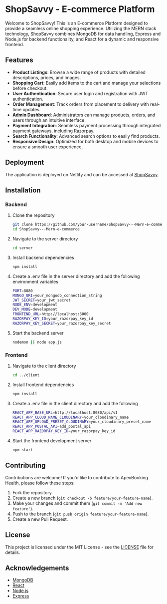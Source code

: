 # ShopSavvy - E-commerce Platform

Welcome to ShopSavvy! This is an E-commerce Platform designed to provide a seamless online shopping experience. Utilizing the MERN stack technology, ShopSavvy combines MongoDB for data handling, Express and Node.js for backend functionality, and React for a dynamic and responsive frontend.

## Features

- **Product Listings**: Browse a wide range of products with detailed descriptions, prices, and images.
- **Shopping Cart**: Easily add items to the cart and manage your selections before checkout.
- **User Authentication**: Secure user login and registration with JWT authentication.
- **Order Management**: Track orders from placement to delivery with real-time updates.
- **Admin Dashboard**: Administrators can manage products, orders, and users through an intuitive interface.
- **Payment Integration**: Seamless payment processing through integrated payment gateways, including Razorpay.
- **Search Functionality**: Advanced search options to easily find products.
- **Responsive Design**: Optimized for both desktop and mobile devices to ensure a smooth user experience.

## Deployment

The application is deployed on Netlify and can be accessed at [ShopSavvy](https://shop-savvy.netlify.app/).

## Installation

### Backend

1. Clone the repository

   ```bash
   git clone https://github.com/your-username/ShopSavvy---Mern-e-commerce.git
   cd ShopSavvy---Mern-e-commerce
   
2. Navigate to the server directory
   ```bash
   cd server
   
3. Install backend dependencies
   ```bash
   npm install

4. Create a .env file in the server directory and add the following environment variables
   ```bash
   PORT=8080
   MONGO_URI=your_mongodb_connection_string
   JWT_SECRET=your_jwt_secret
   NODE_ENV=development
   DEV_MODE=development
   FRONTEND_URL=http://localhost:3000
   RAZORPAY_KEY_ID=your_razorpay_key_id
   RAZORPAY_KEY_SECRET=your_razorpay_key_secret

5. Start the backend server
   ```bash
   nodemon || node app.js

### Frontend

1. Navigate to the client directory

   ```bash
   cd ../client
2. Install frontend dependencies

   ```bash
   npm install

3. Create a .env file in the client directory and add the following

   ```bash
   REACT_APP_BASE_URL=http://localhost:8080/api/v1
   REACT_APP_CLOUD_NAME_CLOUDINARY=your_cloudinary_name
   REACT_APP_UPLOAD_PRESET_CLOUDINARY=your_cloudinary_preset_name
   REACT_APP_POSTAL_API=add_postal_api
   REACT_APP_RAZORPAY_KEY_ID=your_razorpay_key_id
   
4. Start the frontend development server

   ```bash
   npm start


## Contributing

Contributions are welcome! If you'd like to contribute to ApexBooking Health, please follow these steps:

1. Fork the repository.
2. Create a new branch (`git checkout -b feature/your-feature-name`).
3. Make your changes and commit them (`git commit -m 'Add new feature'`).
4. Push to the branch (`git push origin feature/your-feature-name`).
5. Create a new Pull Request.

## License

This project is licensed under the MIT License - see the [LICENSE](LICENSE) file for details.

## Acknowledgements

- [MongoDB](https://www.mongodb.com/)
- [React](https://reactjs.org/)
- [Node.js](https://nodejs.org/)
- [Express](https://expressjs.com/)


